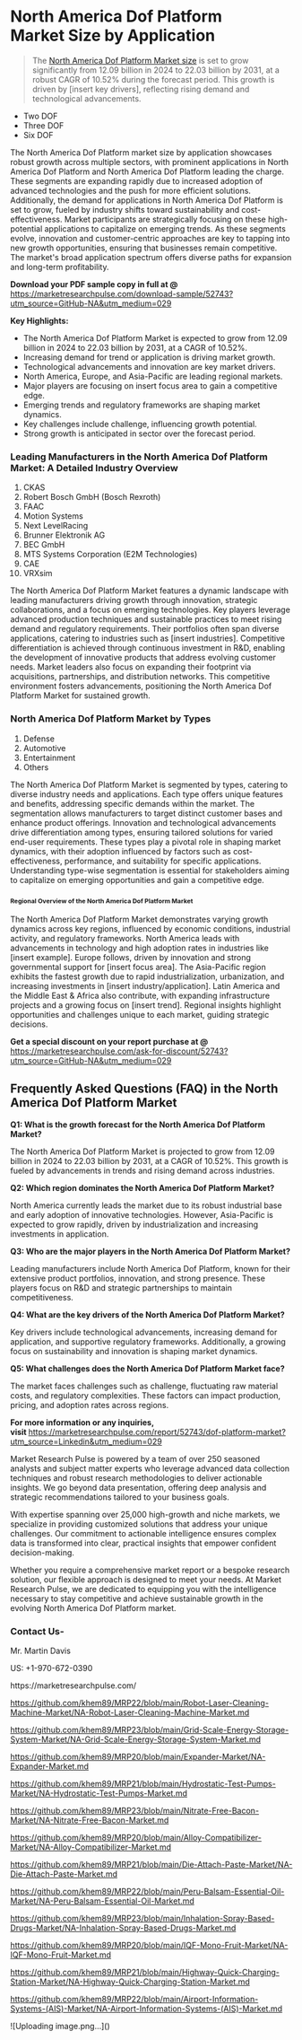 <h1>North America Dof Platform Market&nbsp;Size by Application</h1><blockquote><p>The <a href="https://marketresearchpulse.com/download-sample/52743?utm_source=GitHub-NA&amp;utm_medium=029">North America Dof Platform Market size</a> is set to grow significantly from 12.09 billion in 2024 to 22.03 billion by 2031, at a robust CAGR of 10.52% during the forecast period. This growth is driven by [insert key drivers], reflecting rising demand and technological advancements.</p></blockquote><ul><li>Two DOF<li> Three DOF<li> Six DOF</li></ul><p>The North America Dof Platform market size by application showcases robust growth across multiple sectors, with prominent applications in North America Dof Platform and North America Dof Platform leading the charge. These segments are expanding rapidly due to increased adoption of advanced technologies and the push for more efficient solutions. Additionally, the demand for applications in North America Dof Platform is set to grow, fueled by industry shifts toward sustainability and cost-effectiveness. Market participants are strategically focusing on these high-potential applications to capitalize on emerging trends. As these segments evolve, innovation and customer-centric approaches are key to tapping into new growth opportunities, ensuring that businesses remain competitive. The market's broad application spectrum offers diverse paths for expansion and long-term profitability.</p><p><strong>Download your PDF sample copy in full at @ </strong><a href="https://marketresearchpulse.com/download-sample/52743?utm_source=GitHub-NA&amp;utm_medium=029">https://marketresearchpulse.com/download-sample/52743?utm_source=GitHub-NA&amp;utm_medium=029</a></p><p><strong>Key Highlights: </strong></p><ul><li>The North America Dof Platform Market is expected to grow from 12.09 billion in 2024 to 22.03 billion by 2031, at a CAGR of 10.52%.</li><li>Increasing demand for trend or application is driving market growth.</li><li>Technological advancements and innovation are key market drivers.</li><li>North America, Europe, and Asia-Pacific are leading regional markets.</li><li>Major players are focusing on insert focus area to gain a competitive edge.</li><li>Emerging trends and regulatory frameworks are shaping market dynamics.</li><li>Key challenges include challenge, influencing growth potential.</li><li>Strong growth is anticipated in sector over the forecast period.</li></ul><h3>Leading Manufacturers in the North America Dof Platform Market: A Detailed Industry Overview</h3><ol><li>CKAS</li><li>Robert Bosch GmbH (Bosch Rexroth)</li><li>FAAC</li><li>Motion Systems</li><li>Next LevelRacing</li><li>Brunner Elektronik AG</li><li>BEC GmbH</li><li>MTS Systems Corporation (E2M Technologies)</li><li>CAE</li><li>VRXsim</li></ol><div class="flex max-w-full flex-col flex-grow"><div class="min-h-8 text-message flex w-full flex-col items-end gap-2 whitespace-normal break-words [.text-message+&amp;]:mt-5" dir="auto" data-message-author-role="assistant" data-message-id="fd8432e4-4910-450d-b182-61b7bfb0a01f" data-message-model-slug="gpt-4o"><div class="flex w-full flex-col gap-1 empty:hidden first:pt-[3px]"><div class="markdown prose w-full break-words dark:prose-invert light"><p>The North America Dof Platform Market features a dynamic landscape with leading manufacturers driving growth through innovation, strategic collaborations, and a focus on emerging technologies. Key players leverage advanced production techniques and sustainable practices to meet rising demand and regulatory requirements. Their portfolios often span diverse applications, catering to industries such as [insert industries]. Competitive differentiation is achieved through continuous investment in R&amp;D, enabling the development of innovative products that address evolving customer needs. Market leaders also focus on expanding their footprint via acquisitions, partnerships, and distribution networks. This competitive environment fosters advancements, positioning the North America Dof Platform Market for sustained growth.</p></div></div></div></div><h3>North America Dof Platform Market by Types</h3><ol><li>Defense<li> Automotive<li> Entertainment<li> Others</li></ol><div class="flex max-w-full flex-col flex-grow"><div class="min-h-8 text-message flex w-full flex-col items-end gap-2 whitespace-normal break-words [.text-message+&amp;]:mt-5" dir="auto" data-message-author-role="assistant" data-message-id="084470be-0bb7-4664-bddf-5156b4f41249" data-message-model-slug="gpt-4o-mini"><div class="flex w-full flex-col gap-1 empty:hidden first:pt-[3px]"><div class="markdown prose w-full break-words dark:prose-invert light"><p>The North America Dof Platform Market is segmented by types, catering to diverse industry needs and applications. Each type offers unique features and benefits, addressing specific demands within the market. The segmentation allows manufacturers to target distinct customer bases and enhance product offerings. Innovation and technological advancements drive differentiation among types, ensuring tailored solutions for varied end-user requirements. These types play a pivotal role in shaping market dynamics, with their adoption influenced by factors such as cost-effectiveness, performance, and suitability for specific applications. Understanding type-wise segmentation is essential for stakeholders aiming to capitalize on emerging opportunities and gain a competitive edge.</p></div></div></div></div><h3><span style="font-size: 11px;">Regional Overview of the North America Dof Platform Market</span></h3><div class="flex max-w-full flex-col flex-grow"><div class="min-h-8 text-message flex w-full flex-col items-end gap-2 whitespace-normal break-words [.text-message+&amp;]:mt-5" dir="auto" data-message-author-role="assistant" data-message-id="e9038762-ce64-4e30-91c9-9bd413514231" data-message-model-slug="gpt-4o-mini"><div class="flex w-full flex-col gap-1 empty:hidden first:pt-[3px]"><div class="markdown prose w-full break-words dark:prose-invert light"><p>The North America Dof Platform Market demonstrates varying growth dynamics across key regions, influenced by economic conditions, industrial activity, and regulatory frameworks. North America leads with advancements in technology and high adoption rates in industries like [insert example]. Europe follows, driven by innovation and strong governmental support for [insert focus area]. The Asia-Pacific region exhibits the fastest growth due to rapid industrialization, urbanization, and increasing investments in [insert industry/application]. Latin America and the Middle East &amp; Africa also contribute, with expanding infrastructure projects and a growing focus on [insert trend]. Regional insights highlight opportunities and challenges unique to each market, guiding strategic decisions.</p></div></div></div></div><p><strong>Get a special discount on your report purchase at @ </strong><a href="https://marketresearchpulse.com/ask-for-discount/52743?utm_source=GitHub-NA&amp;utm_medium=029">https://marketresearchpulse.com/ask-for-discount/52743?utm_source=GitHub-NA&amp;utm_medium=029</a></p><h2>Frequently Asked Questions (FAQ) in the North America Dof Platform Market</h2><p><strong>Q1: What is the growth forecast for the North America Dof Platform Market?</strong></p><p>The North America Dof Platform Market is projected to grow from 12.09 billion in 2024 to 22.03 billion by 2031, at a CAGR of 10.52%. This growth is fueled by advancements in trends and rising demand across industries.</p><p><strong>Q2: Which region dominates the North America Dof Platform Market?</strong></p><p>North America currently leads the market due to its robust industrial base and early adoption of innovative technologies. However, Asia-Pacific is expected to grow rapidly, driven by industrialization and increasing investments in application.</p><p><strong>Q3: Who are the major players in the North America Dof Platform Market?</strong></p><p>Leading manufacturers include North America Dof Platform, known for their extensive product portfolios, innovation, and strong presence. These players focus on R&amp;D and strategic partnerships to maintain competitiveness.</p><p><strong>Q4: What are the key drivers of the North America Dof Platform Market?</strong></p><p>Key drivers include technological advancements, increasing demand for application, and supportive regulatory frameworks. Additionally, a growing focus on sustainability and innovation is shaping market dynamics.</p><p><strong>Q5: What challenges does the North America Dof Platform Market face?</strong></p><p>The market faces challenges such as challenge, fluctuating raw material costs, and regulatory complexities. These factors can impact production, pricing, and adoption rates across regions.</p><p><strong>For more information or any inquiries, visit&nbsp;</strong><a href="https://marketresearchpulse.com/report/52743/dof-platform-market?utm_source=Linkedin&utm_medium=029">https://marketresearchpulse.com/report/52743/dof-platform-market?utm_source=Linkedin&utm_medium=029</a></p><p>Market Research Pulse is powered by a team of over 250 seasoned analysts and subject matter experts who leverage advanced data collection techniques and robust research methodologies to deliver actionable insights. We go beyond data presentation, offering deep analysis and strategic recommendations tailored to your business goals.</p><p>With expertise spanning over 25,000 high-growth and niche markets, we specialize in providing customized solutions that address your unique challenges. Our commitment to actionable intelligence ensures complex data is transformed into clear, practical insights that empower confident decision-making.</p><p>Whether you require a comprehensive market report or a bespoke research solution, our flexible approach is designed to meet your needs. At Market Research Pulse, we are dedicated to equipping you with the intelligence necessary to stay competitive and achieve sustainable growth in the evolving North America Dof Platform market.</p><h3><strong>Contact Us-</strong></h3><p>Mr. Martin Davis</p><p>US: +1-970-672-0390</p><p>https://marketresearchpulse.com/</p><p><a href="https://github.com/khem89/MRP22/blob/main/Robot-Laser-Cleaning-Machine-Market/NA-Robot-Laser-Cleaning-Machine-Market.md">https://github.com/khem89/MRP22/blob/main/Robot-Laser-Cleaning-Machine-Market/NA-Robot-Laser-Cleaning-Machine-Market.md</a></p><p><a href="https://github.com/khem89/MRP23/blob/main/Grid-Scale-Energy-Storage-System-Market/NA-Grid-Scale-Energy-Storage-System-Market.md">https://github.com/khem89/MRP23/blob/main/Grid-Scale-Energy-Storage-System-Market/NA-Grid-Scale-Energy-Storage-System-Market.md</a></p><p><a href="https://github.com/khem89/MRP20/blob/main/Expander-Market/NA-Expander-Market.md">https://github.com/khem89/MRP20/blob/main/Expander-Market/NA-Expander-Market.md</a></p><p><a href="https://github.com/khem89/MRP21/blob/main/Hydrostatic-Test-Pumps-Market/NA-Hydrostatic-Test-Pumps-Market.md">https://github.com/khem89/MRP21/blob/main/Hydrostatic-Test-Pumps-Market/NA-Hydrostatic-Test-Pumps-Market.md</a></p><p><a href="https://github.com/khem89/MRP23/blob/main/Nitrate-Free-Bacon-Market/NA-Nitrate-Free-Bacon-Market.md">https://github.com/khem89/MRP23/blob/main/Nitrate-Free-Bacon-Market/NA-Nitrate-Free-Bacon-Market.md</a></p><p><a href="https://github.com/khem89/MRP20/blob/main/Alloy-Compatibilizer-Market/NA-Alloy-Compatibilizer-Market.md">https://github.com/khem89/MRP20/blob/main/Alloy-Compatibilizer-Market/NA-Alloy-Compatibilizer-Market.md</a></p><p><a href="https://github.com/khem89/MRP21/blob/main/Die-Attach-Paste-Market/NA-Die-Attach-Paste-Market.md">https://github.com/khem89/MRP21/blob/main/Die-Attach-Paste-Market/NA-Die-Attach-Paste-Market.md</a></p><p><a href="https://github.com/khem89/MRP22/blob/main/Peru-Balsam-Essential-Oil-Market/NA-Peru-Balsam-Essential-Oil-Market.md">https://github.com/khem89/MRP22/blob/main/Peru-Balsam-Essential-Oil-Market/NA-Peru-Balsam-Essential-Oil-Market.md</a></p><p><a href="https://github.com/khem89/MRP23/blob/main/Inhalation-Spray-Based-Drugs-Market/NA-Inhalation-Spray-Based-Drugs-Market.md">https://github.com/khem89/MRP23/blob/main/Inhalation-Spray-Based-Drugs-Market/NA-Inhalation-Spray-Based-Drugs-Market.md</a></p><p><a href="https://github.com/khem89/MRP20/blob/main/IQF-Mono-Fruit-Market/NA-IQF-Mono-Fruit-Market.md">https://github.com/khem89/MRP20/blob/main/IQF-Mono-Fruit-Market/NA-IQF-Mono-Fruit-Market.md</a></p><p><a href="https://github.com/khem89/MRP21/blob/main/Highway-Quick-Charging-Station-Market/NA-Highway-Quick-Charging-Station-Market.md">https://github.com/khem89/MRP21/blob/main/Highway-Quick-Charging-Station-Market/NA-Highway-Quick-Charging-Station-Market.md</a></p><p><a href="https://github.com/khem89/MRP22/blob/main/Airport-Information-Systems-(AIS)-Market/NA-Airport-Information-Systems-(AIS)-Market.md">https://github.com/khem89/MRP22/blob/main/Airport-Information-Systems-(AIS)-Market/NA-Airport-Information-Systems-(AIS)-Market.md</a></p>
![Uploading image.png…]()
